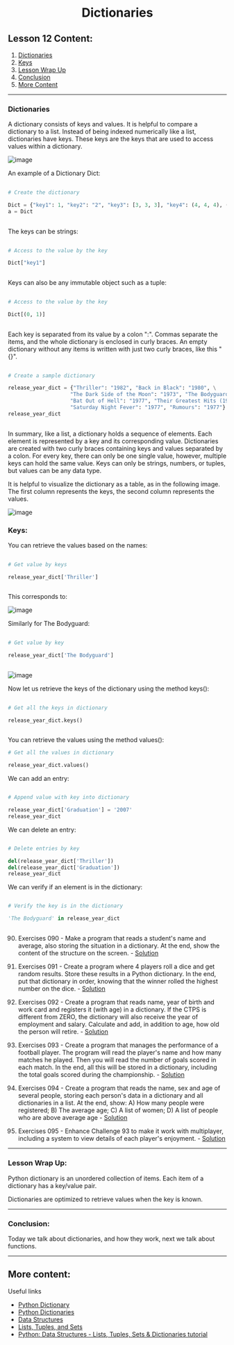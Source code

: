<div align="center">
  
# Dictionaries

</div>

## Lesson 12 Content:
1. [Dictionaries](https://github.com/marcoshsq/Python_Crash_Course/blob/main/01_Python_Crash_Course/03_Compound_Structures/Lesson_12_Dictionaries.md#dictionaries-1)
2. [Keys](https://github.com/marcoshsq/Python_Crash_Course/blob/main/01_Python_Crash_Course/03_Compound_Structures/Lesson_12_Dictionaries.md#keys)
3. [Lesson Wrap Up](https://github.com/marcoshsq/Python_Crash_Course/blob/main/01_Python_Crash_Course/03_Compound_Structures/Lesson_12_Dictionaries.md#lesson-wrap-up)
4. [Conclusion](https://github.com/marcoshsq/Python_Crash_Course/blob/main/01_Python_Crash_Course/03_Compound_Structures/Lesson_12_Dictionaries.md#conclusion)
5. [More Content](https://github.com/marcoshsq/Python_Crash_Course/blob/main/01_Python_Crash_Course/03_Compound_Structures/Lesson_12_Dictionaries.md#more-content)

---

### Dictionaries


A dictionary consists of keys and values. It is helpful to compare a dictionary to a list. Instead of being indexed numerically like a list, dictionaries have keys. These keys are the keys that are used to access values within a dictionary.

![image](https://user-images.githubusercontent.com/64812097/160974726-aeb91fcd-3d8e-4cef-92f2-2c3a03699642.png)

An example of a Dictionary Dict:

```python
   
# Create the dictionary

Dict = {"key1": 1, "key2": "2", "key3": [3, 3, 3], "key4": (4, 4, 4), ('key5'): 5, (0, 1): 6}
a = Dict
    
```

The keys can be strings:

```python
   
# Access to the value by the key

Dict["key1"]
    
```

Keys can also be any immutable object such as a tuple:

```python
   
# Access to the value by the key

Dict[(0, 1)]
    
```
   
Each key is separated from its value by a colon ":". Commas separate the items, and the whole dictionary is enclosed in curly braces. An empty dictionary without any items is written with just two curly braces, like this "{}".
    
```python
   
# Create a sample dictionary

release_year_dict = {"Thriller": "1982", "Back in Black": "1980", \
                    "The Dark Side of the Moon": "1973", "The Bodyguard": "1992", \
                    "Bat Out of Hell": "1977", "Their Greatest Hits (1971-1975)": "1976", \
                    "Saturday Night Fever": "1977", "Rumours": "1977"}
release_year_dict
    
```

In summary, like a list, a dictionary holds a sequence of elements. Each element is represented by a key and its corresponding value. Dictionaries are created with two curly braces containing keys and values separated by a colon. For every key, there can only be one single value, however, multiple keys can hold the same value. Keys can only be strings, numbers, or tuples, but values can be any data type.

It is helpful to visualize the dictionary as a table, as in the following image. The first column represents the keys, the second column represents the values.

![image](https://user-images.githubusercontent.com/64812097/160975373-5059bf2f-f09f-4cc1-804e-fa8d2649277a.png)

### Keys:

You can retrieve the values based on the names:

```python
   
# Get value by keys

release_year_dict['Thriller'] 
    
```

This corresponds to:

![image](https://user-images.githubusercontent.com/64812097/160975456-c53b61c9-b908-4bfb-9a26-a41c14821cc8.png)

Similarly for The Bodyguard:

```python
   
# Get value by key

release_year_dict['The Bodyguard'] 
    
```

![image](https://user-images.githubusercontent.com/64812097/160975505-ee08e3c1-0573-4d45-aab1-9545916a30d8.png)

Now let us retrieve the keys of the dictionary using the method keys():

```python
   
# Get all the keys in dictionary

release_year_dict.keys() 
    
```

You can retrieve the values using the method values():

```python
# Get all the values in dictionary

release_year_dict.values()

```


We can add an entry:

```python

# Append value with key into dictionary

release_year_dict['Graduation'] = '2007'
release_year_dict

```

We can delete an entry:

```python

# Delete entries by key

del(release_year_dict['Thriller'])
del(release_year_dict['Graduation'])
release_year_dict

```

We can verify if an element is in the dictionary:

```python

# Verify the key is in the dictionary

'The Bodyguard' in release_year_dict

```

##

90. Exercises 090 - Make a program that reads a student's name and average, also storing the situation in a dictionary. At the end, show the content of the structure on the screen. - [Solution](https://github.com/marcoshsq/Python_Crash_Course/blob/main/01_Python_Crash_Course/03_Compound_Structures/12_Dictionaries/ex090.py)

91. Exercises 091 - Create a program where 4 players roll a dice and get random results. Store these results in a Python dictionary. In the end, put that dictionary in order, knowing that the winner rolled the highest number on the dice. - [Solution](https://github.com/marcoshsq/Python_Crash_Course/blob/main/01_Python_Crash_Course/03_Compound_Structures/12_Dictionaries/ex091.py)

92. Exercises 092 - Create a program that reads name, year of birth and work card and registers it (with age) in a dictionary. If the CTPS is different from ZERO, the dictionary will also receive the year of employment and salary. Calculate and add, in addition to age, how old the person will retire. - [Solution](https://github.com/marcoshsq/Python_Crash_Course/blob/main/01_Python_Crash_Course/03_Compound_Structures/12_Dictionaries/ex092.py)

93. Exercises 093 - Create a program that manages the performance of a football player. The program will read the player's name and how many matches he played. Then you will read the number of goals scored in each match. In the end, all this will be stored in a dictionary, including the total goals scored during the championship. - [Solution](https://github.com/marcoshsq/Python_Crash_Course/blob/main/01_Python_Crash_Course/03_Compound_Structures/12_Dictionaries/ex093.py)

94. Exercises 094 - Create a program that reads the name, sex and age of several people, storing each person's data in a dictionary and all dictionaries in a list. At the end, show: A) How many people were registered; B) The average age; C) A list of women; D) A list of people who are above average age - [Solution](https://github.com/marcoshsq/Python_Crash_Course/blob/main/01_Python_Crash_Course/03_Compound_Structures/12_Dictionaries/ex094.py)

95. Exercises 095 - Enhance Challenge 93 to make it work with multiplayer,  including a system to view details of each player's enjoyment. - [Solution](https://github.com/marcoshsq/Python_Crash_Course/blob/main/01_Python_Crash_Course/03_Compound_Structures/12_Dictionaries/ex095.py)

---

### Lesson Wrap Up:

Python dictionary is an unordered collection of items. Each item of a dictionary has a key/value pair.

Dictionaries are optimized to retrieve values when the key is known.

---
      
### Conclusion:

Today we talk about dictionaries, and how they work, next we talk about functions.

---

## More content:

Useful links

- [Python Dictionary](https://www.programiz.com/python-programming/dictionary)
- [Python Dictionaries](https://www.w3schools.com/python/python_dictionaries.asp)
- [Data Structures](https://docs.python.org/3/tutorial/datastructures.html)
- [Lists, Tuples, and Sets](https://www.youtube.com/watch?v=W8KRzm-HUcc)
- [Python: Data Structures - Lists, Tuples, Sets & Dictionaries tutorial](https://www.youtube.com/watch?v=R-HLU9Fl5ug)
